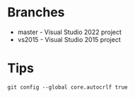 # Branches
- master - Visual Studio 2022 project
- vs2015 - Visual Studio 2015 project


# Tips
```
git config --global core.autocrlf true
```
